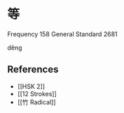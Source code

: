 # 等
Frequency 158
General Standard 2681

děng


## References
- [[HSK 2]]
- [[12 Strokes]]
- [[竹 Radical]]